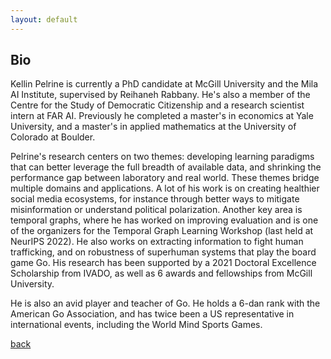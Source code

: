 ```yaml
---
layout: default
---
```


## Bio

Kellin Pelrine is currently a PhD candidate at McGill University and the Mila AI Institute, supervised by Reihaneh Rabbany. He's also a member of the Centre for the Study of Democratic Citizenship and a research scientist intern at FAR AI. Previously he completed a master's in economics at Yale University, and a master's in applied mathematics at the University of Colorado at Boulder.

Pelrine's research centers on two themes: developing learning paradigms that can better leverage the full breadth of available data, and shrinking the performance gap between laboratory and real world. These themes bridge multiple domains and applications. A lot of his work is on creating healthier social media ecosystems, for instance through better ways to mitigate misinformation or understand political polarization. Another key area is temporal graphs, where he has worked on improving evaluation and is one of the organizers for the Temporal Graph Learning Workshop (last held at NeurIPS 2022). He also works on extracting information to fight human trafficking, and on robustness of superhuman systems that play the board game Go. His research has been supported by a 2021 Doctoral Excellence Scholarship from IVADO, as well as 6 awards and fellowships from McGill University.

He is also an avid player and teacher of Go. He holds a 6-dan rank with the American Go Association, and has twice been a US representative in international events, including the World Mind Sports Games.

[back](./)
